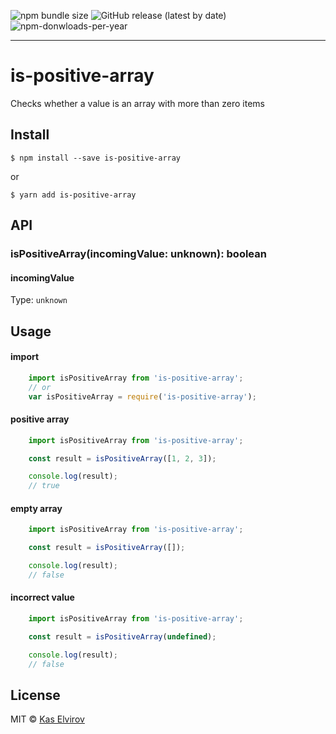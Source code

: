 ![npm bundle size](https://img.shields.io/bundlephobia/min/is-positive-array) ![GitHub release (latest by date)](https://img.shields.io/github/v/release/kas-elvirov/is-positive-array) <!-- ![npm-donwloads-per-week](https://img.shields.io/npm/dw/is-positive-array) --> ![npm-donwloads-per-year](https://img.shields.io/npm/dy/is-positive-array)

---

# is-positive-array

Checks whether a value is an array with more than zero items

## Install

```
$ npm install --save is-positive-array
```
or
```
$ yarn add is-positive-array
```

## API

### isPositiveArray(incomingValue: unknown): boolean

#### incomingValue

Type: `unknown`

## Usage

#### import

```js
    import isPositiveArray from 'is-positive-array';
    // or
    var isPositiveArray = require('is-positive-array');
```

#### positive array

```js
    import isPositiveArray from 'is-positive-array';

    const result = isPositiveArray([1, 2, 3]);

    console.log(result);
    // true
```

#### empty array

```js
    import isPositiveArray from 'is-positive-array';

    const result = isPositiveArray([]);

    console.log(result);
    // false
```

#### incorrect value

```js
    import isPositiveArray from 'is-positive-array';

    const result = isPositiveArray(undefined);

    console.log(result);
    // false
```

## License

MIT © [Kas Elvirov](http://www.kas-elvirov.com/)
